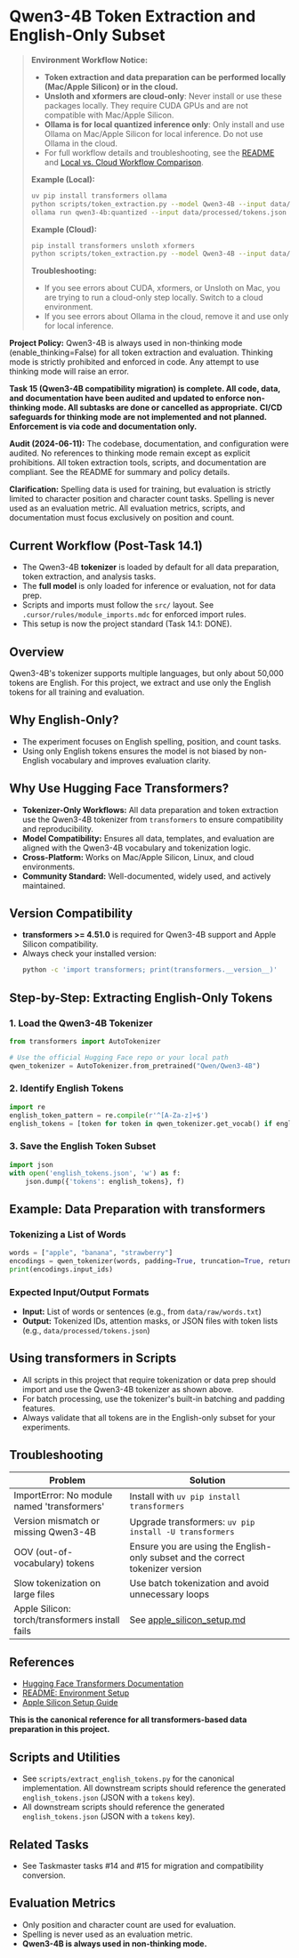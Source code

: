 # Qwen3-4B Token Extraction and English-Only Subset

> **Environment Workflow Notice:**
> - **Token extraction and data preparation can be performed locally (Mac/Apple Silicon) or in the cloud.**
> - **Unsloth and xformers are cloud-only**: Never install or use these packages locally. They require CUDA GPUs and are not compatible with Mac/Apple Silicon.
> - **Ollama is for local quantized inference only**: Only install and use Ollama on Mac/Apple Silicon for local inference. Do not use Ollama in the cloud.
> - For full workflow details and troubleshooting, see the [README](../README.md#cloud-workflow-google-colab-lightning-etc) and [Local vs. Cloud Workflow Comparison](../README.md#3-local-vs-cloud-workflow-comparison).
>
> **Example (Local):**
> ```sh
> uv pip install transformers ollama
> python scripts/token_extraction.py --model Qwen3-4B --input data/raw/words.txt --output data/processed/tokens.json
> ollama run qwen3-4b:quantized --input data/processed/tokens.json
> ```
>
> **Example (Cloud):**
> ```sh
> pip install transformers unsloth xformers
> python scripts/token_extraction.py --model Qwen3-4B --input data/raw/words.txt --output data/processed/tokens.json
> ```
>
> **Troubleshooting:**
> - If you see errors about CUDA, xformers, or Unsloth on Mac, you are trying to run a cloud-only step locally. Switch to a cloud environment.
> - If you see errors about Ollama in the cloud, remove it and use only for local inference.

**Project Policy:** Qwen3-4B is always used in non-thinking mode (enable_thinking=False) for all token extraction and evaluation. Thinking mode is strictly prohibited and enforced in code. Any attempt to use thinking mode will raise an error.

**Task 15 (Qwen3-4B compatibility migration) is complete. All code, data, and documentation have been audited and updated to enforce non-thinking mode. All subtasks are done or cancelled as appropriate.**
**CI/CD safeguards for thinking mode are not implemented and not planned. Enforcement is via code and documentation only.**

**Audit (2024-06-11):** The codebase, documentation, and configuration were audited. No references to thinking mode remain except as explicit prohibitions. All token extraction tools, scripts, and documentation are compliant. See the README for summary and policy details.

**Clarification:** Spelling data is used for training, but evaluation is strictly limited to character position and character count tasks. Spelling is never used as an evaluation metric. All evaluation metrics, scripts, and documentation must focus exclusively on position and count.

## Current Workflow (Post-Task 14.1)

- The Qwen3-4B **tokenizer** is loaded by default for all data preparation, token extraction, and analysis tasks.
- The **full model** is only loaded for inference or evaluation, not for data prep.
- Scripts and imports must follow the `src/` layout. See `.cursor/rules/module_imports.mdc` for enforced import rules.
- This setup is now the project standard (Task 14.1: DONE).

## Overview

Qwen3-4B's tokenizer supports multiple languages, but only about 50,000 tokens are English. For this project, we extract and use only the English tokens for all training and evaluation.

## Why English-Only?

- The experiment focuses on English spelling, position, and count tasks.
- Using only English tokens ensures the model is not biased by non-English vocabulary and improves evaluation clarity.

## Why Use Hugging Face Transformers?

- **Tokenizer-Only Workflows:** All data preparation and token extraction use the Qwen3-4B tokenizer from `transformers` to ensure compatibility and reproducibility.
- **Model Compatibility:** Ensures all data, templates, and evaluation are aligned with the Qwen3-4B vocabulary and tokenization logic.
- **Cross-Platform:** Works on Mac/Apple Silicon, Linux, and cloud environments.
- **Community Standard:** Well-documented, widely used, and actively maintained.

## Version Compatibility
- **transformers >= 4.51.0** is required for Qwen3-4B support and Apple Silicon compatibility.
- Always check your installed version:
  ```sh
  python -c 'import transformers; print(transformers.__version__)'
  ```

## Step-by-Step: Extracting English-Only Tokens

### 1. Load the Qwen3-4B Tokenizer
```python
from transformers import AutoTokenizer

# Use the official Hugging Face repo or your local path
qwen_tokenizer = AutoTokenizer.from_pretrained("Qwen/Qwen3-4B")
```

### 2. Identify English Tokens
```python
import re
english_token_pattern = re.compile(r'^[A-Za-z]+$')
english_tokens = [token for token in qwen_tokenizer.get_vocab() if english_token_pattern.match(token)]
```

### 3. Save the English Token Subset
```python
import json
with open('english_tokens.json', 'w') as f:
    json.dump({'tokens': english_tokens}, f)
```

## Example: Data Preparation with transformers

### Tokenizing a List of Words
```python
words = ["apple", "banana", "strawberry"]
encodings = qwen_tokenizer(words, padding=True, truncation=True, return_tensors="pt")
print(encodings.input_ids)
```

### Expected Input/Output Formats
- **Input:** List of words or sentences (e.g., from `data/raw/words.txt`)
- **Output:** Tokenized IDs, attention masks, or JSON files with token lists (e.g., `data/processed/tokens.json`)

## Using transformers in Scripts
- All scripts in this project that require tokenization or data prep should import and use the Qwen3-4B tokenizer as shown above.
- For batch processing, use the tokenizer's built-in batching and padding features.
- Always validate that all tokens are in the English-only subset for your experiments.

## Troubleshooting

| Problem | Solution |
|---------|----------|
| ImportError: No module named 'transformers' | Install with `uv pip install transformers` |
| Version mismatch or missing Qwen3-4B | Upgrade transformers: `uv pip install -U transformers` |
| OOV (out-of-vocabulary) tokens | Ensure you are using the English-only subset and the correct tokenizer version |
| Slow tokenization on large files | Use batch tokenization and avoid unnecessary loops |
| Apple Silicon: torch/transformers install fails | See [apple_silicon_setup.md](apple_silicon_setup.md) |

## References
- [Hugging Face Transformers Documentation](https://huggingface.co/docs/transformers/en/index)
- [README: Environment Setup](../README.md#1-environment-setup-macapple-silicon)
- [Apple Silicon Setup Guide](apple_silicon_setup.md)

**This is the canonical reference for all transformers-based data preparation in this project.**

## Scripts and Utilities

- See `scripts/extract_english_tokens.py` for the canonical implementation. All downstream scripts should reference the generated `english_tokens.json` (JSON with a `tokens` key).
- All downstream scripts should reference the generated `english_tokens.json` (JSON with a `tokens` key).

## Related Tasks
- See Taskmaster tasks #14 and #15 for migration and compatibility conversion.

## Evaluation Metrics

- Only position and character count are used for evaluation.
- Spelling is never used as an evaluation metric.
- **Qwen3-4B is always used in non-thinking mode.**
